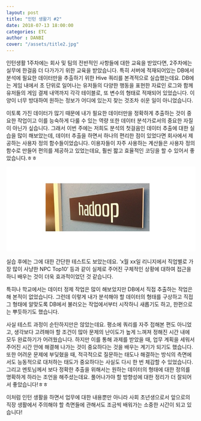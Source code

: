 ```yaml
---
layout: post
title: "인턴 생활기 #2"
date: 2018-07-13 18:00:00
categories: ETC
author : DANBI
cover: "/assets/title2.jpg" 
---
```




인턴생활 1주차에는 회사 및 팀의 전반적인 사항들에 대한 교육을 받았다면, 2주차에는 실무에 한걸음 더 다가가기 위한 교육을 받았습니다. 특히 서버에 적재되어있는 DB에서 분석에 필요한 데이터만을 추출하기 위한 Hive 쿼리를 본격적으로 실습했는데요. DB에는 게임 내에서 초 단위로 일어나는 유저들의 다양한 행동을 표현한 자료인 로그와 함께 유저들의 게임 결제 내역까지 각각 테이블로, 또 변수의 형태로 적재되어 있었습니다. 이 양이 너무 방대하여 원하는 정보가 어디에 있는지 찾는 것조차 쉬운 일이 아니었습니다.  

이토록 가진 데이터가 많기 때문에 내가 필요한 데이터만을 정확하게 추출하는 것이 중요한 작업이고 이를 능숙하게 다룰 수 있는 역량 또한 데이터 분석가로서의 중요한 자질이 아닌가 싶습니다. 그래서 이번 주에는 저희도 분석의 첫걸음인 데이터 추출에 대한 실습을 많이 해보았는데, 데이터 추출을 하면서 하나의 편리한 점이 있었다면 회사에서 제공하는 사용자 정의 함수들이었습니다. 이용자들이 자주 사용하는 계산들은 사용자 정의 함수로 만들어 편의를 제공하고 있었는데요, 훨씬 짧고 효율적인 코딩을 할 수 있어서 좋았습니다.ㅎㅎ

![hadoop](\assets\hadoop.jpg)

실습 후에는 그에 대한 간단한 테스트도 보았는데요. ‘x월 xx일 리니지에서 직업별로 가장 많이 사냥한 NPC Top10’ 등과 같이 실제로 주어진 구체적인 상황에 대하여 접근을 하니 배우는 것이 더욱 효과적이었던 것 같습니다.

 특히나 학교에서는 데이터 정제 작업은 많이 해보았지만 DB에서 직접 추출하는 작업은 해 본적이 없었습니다. 그런데 이렇게 내가 분석해야 할 데이터의 형태를 구상하고 직접 그 형태에 알맞도록 DB에서 불러오는 작업에서부터 시작하니 새롭기도 하고, 한편으로는 뿌듯하기도 했습니다.

사실 테스트 과정이 순탄하지만은 않았는데요. 평소에 쿼리를 자주 접해본 편도 아니었고, 생각보다 고려해야 할 조건이 많아 문제의 난이도가 높게 느껴져 정해진 시간 내에 모두 완료하기가 어려웠습니다. 하지만 이를 통해 과제를 받았을 때, 업무 계획을 세워서 주어진 시간 안에 해결해 나가는 것이 중요하다는 것을 배우는 계기가 되기도 했습니다. 또한 어려운 문제에 부딪혔을 때, 적극적으로 질문하는 태도나 해결하는 방식의 측면에서도 능동적으로 대처하는 태도가 중요하다는 사실도 다시 한 번 체감할 수 있었습니다. 그리고 멘토님께서 보다 정확한 추출을 위해서는 원하는 데이터의 형태에 대한 정의를 명확하게 하라는 조언을 해주셨는데요. 풀어나가야 할 방향성에 대한 정리가 더 잘되어서 좋았습니다!ㅎㅎ

이처럼 인턴 생활을 하면서 업무에 대한 내용뿐만 아니라 사회 초년생으로서 앞으로의 직장 생활에서 주의해야 할 측면들에 관해서도 조금씩 배워가는 소중한 시간이 되고 있습니다!

